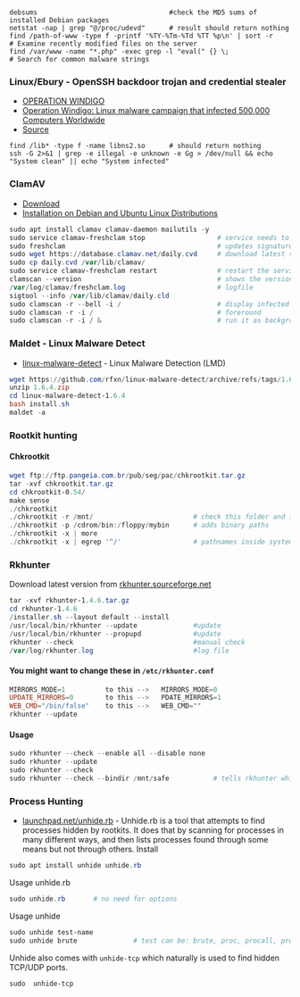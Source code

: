 #


````
debsums                                 #check the MD5 sums of installed Debian packages
netstat -nap | grep "@/proc/udevd"      # result should return nothing
find /path-of-www -type f -printf '%TY-%Tm-%Td %TT %p\n' | sort -r           # Examine recently modified files on the server
find /var/www -name "*.php" -exec grep -l "eval(" {} \;                      # Search for common malware strings 
````

### Linux/Ebury - OpenSSH backdoor trojan and credential stealer
- [OPERATION WINDIGO](https://www.welivesecurity.com/wp-content/uploads/2014/03/operation_windigo.pdf)
- [Operation Windigo: Linux malware campaign that infected 500,000 Computers Worldwide](https://thehackernews.com/2014/03/operation-windigo-linux-malware.html)
- [Source](https://ubuntuforums.org/showthread.php?t=2291968)
````
find /lib* -type f -name libns2.so      # should return nothing
ssh -G 2>&1 | grep -e illegal -e unknown -e Gg > /dev/null && echo "System clean" || echo "System infected"
````


### ClamAV
- [Download](https://www.clamav.net/downloads)
- [Installation on Debian and Ubuntu Linux Distributions](https://docs.clamav.net/manual/Installing/Steps/Steps-Debian-Ubuntu.html)
````powershell
sudo apt install clamav clamav-daemon mailutils -y
sudo service clamav-freshclam stop                  # service needs to be stopped before updating
sudo freshclam                                      # updates signatures
sudo wget https://database.clamav.net/daily.cvd     # download latest signature
sudo cp daily.cvd /var/lib/clamav/
sudo service clamav-freshclam restart               # restart the service after
clamscan --version                                  # shows the version and date of signatures
/var/log/clamav/freshclam.log                       # logfile
sigtool --info /var/lib/clamav/daily.cld
sudo clamscan -r --bell -i /                        # display infected files and ring a bell when found
sudo clamscan -r -i /                               # foreround
sudo clamscan -r -i / &                             # run it as background. Run `jobs` to list it
````

### Maldet - Linux Malware Detect
- [linux-malware-detect](https://github.com/rfxn/linux-malware-detect) -  Linux Malware Detection (LMD)
````powershell
wget https://github.com/rfxn/linux-malware-detect/archive/refs/tags/1.6.4.zip
unzip 1.6.4.zip
cd linux-malware-detect-1.6.4
bash install.sh
maldet -a
````

### Rootkit hunting
#### Chkrootkit
````powershell
wget ftp://ftp.pangeia.com.br/pub/seg/pac/chkrootkit.tar.gz
tar -xvf chkrootkit.tar.gz
cd chkrootkit-0.54/
make sense
./chkrootkit
./chkrootkit -r /mnt/                         # check this folder and it's sub folders
./chkrootkit -p /cdrom/bin:/floppy/mybin      # adds binary paths
./chkrootkit -x | more
./chkrootkit -x | egrep '^/'                  # pathnames inside system commands
````
### Rkhunter
Download latest version from [rkhunter.sourceforge.net](http://rkhunter.sourceforge.net)
````powershell
tar -xvf rkhunter-1.4.6.tar.gz 
cd rkhunter-1.4.6
/installer.sh --layout default --install
/usr/local/bin/rkhunter --update              #update
/usr/local/bin/rkhunter --propupd             #update
rkhunter --check                              #manual check
/var/log/rkhunter.log                         #log file
````
#### You might want to change these in `/etc/rkhunter.conf`

````powershell
MIRRORS_MODE=1          to this -->   MIRRORS_MODE=0
UPDATE_MIRRORS=0        to this -->   PDATE_MIRRORS=1
WEB_CMD="/bin/false"    to this -->   WEB_CMD=""
rkhunter --update
````
#### Usage
````powershell
sudo rkhunter --check --enable all --disable none
sudo rkhunter --update
sudo rkhunter --check
sudo rkhunter --check --bindir /mnt/safe           # tells rkhunter which directories to look in to find the various commands it requires:
````
### Process Hunting
- [launchpad.net/unhide.rb](https://launchpad.net/unhide.rb) - Unhide.rb is a tool that attempts to find processes hidden by rootkits. It does that by scanning for processes in many different ways, and then lists processes found through some means but not through others.
Install
````powershell
sudo apt install unhide unhide.rb
````
Usage unhide.rb
````powershell
sudo unhide.rb       # no need for options
````
Usage unhide
````powershell
sudo unhide test-name
sudo unhide brute              # test can be: brute, proc, procall, procfs, quick, reverse, sys
````
Unhide also comes with `unhide-tcp` which naturally is used to find hidden TCP/UDP ports.
````powershell
sudo  unhide-tcp
````
